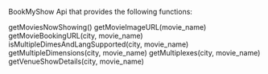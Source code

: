 BookMyShow Api that provides the following functions: 

getMoviesNowShowing()
getMovieImageURL(movie_name)
getMovieBookingURL(city, movie_name)
isMultipleDimesAndLangSupported(city, movie_name)
getMultipleDimensions(city, movie_name)
getMultiplexes(city, movie_name)
getVenueShowDetails(city, movie_name)